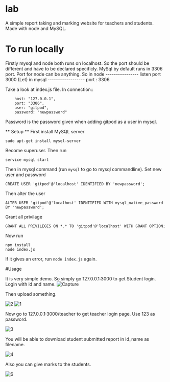 # lab
A simple report taking and marking website for teachers and students. Made with node and MySQL.
# To run locally

Firstly mysql and node both runs on localhost. So the port should be different and have to be declared specificly.
MySql by default runs in 3306 port. Port for node can be anything.
So in node ---------------- listen port 3000 (Let)
in mysql ------------------ port : 3306


Take a look at index.js file. In connection::

```
	host: "127.0.0.1",
	port: "3306",
	user: "gitpod",
	password: "newpassword"
```

Password is the password given when adding gitpod as a user in mysql.

** Setup **
First install MySQL server

`sudo apt-get install mysql-server`

Become superuser. Then run

`service mysql start`

Then in mysql command (run `mysql` to go to mysql commandline). Set new user and password

`CREATE USER 'gitpod'@'localhost' IDENTIFIED BY 'newpassword';`

Then alter the user

`ALTER USER 'gitpod'@'localhost' IDENTIFIED WITH mysql_native_password BY 'newpassword';`

Grant all privilage

`GRANT ALL PRIVILEGES ON *.* TO 'gitpod'@'localhost' WITH GRANT OPTION;`

Now run 

```
npm install
node index.js
```

If it gives an error, run `node index.js` again.


#Usage

It is very simple demo. So simply go 127.0.0.1:3000 to get Student login. Login with id and name.
![Capture](https://user-images.githubusercontent.com/75214894/235439384-73719ee6-58f4-4fc2-9b59-580a2ef4d0cf.PNG)

Then upload something.

![2](https://user-images.githubusercontent.com/75214894/235439477-041d13e4-31fc-4f1c-ab93-2f69a4069a5c.PNG)
![1](https://user-images.githubusercontent.com/75214894/235439513-e1c32c8f-6d2a-4e54-85e1-9d5355e7d2fc.PNG)


Now go to 127.0.0.1:3000/teacher to get teacher login page. Use 123 as password.

![3](https://user-images.githubusercontent.com/75214894/235439576-99a1eb2f-be3a-4a96-8fcb-02691e74bebc.PNG)

You will be able to download student submitted report in id_name as filename.

![4](https://user-images.githubusercontent.com/75214894/235439615-2b564e51-fbd8-44c3-a644-8b815c45b4b8.PNG)

Also you can give marks to the students.

![6](https://user-images.githubusercontent.com/75214894/235439729-dad482ca-231d-422e-a089-6c590aacbf3f.PNG)









